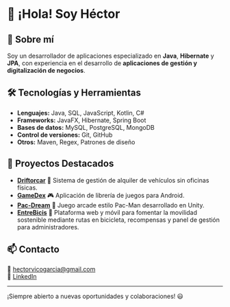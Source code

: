 # 👋 ¡Hola! Soy Héctor

## 🚀 Sobre mí
Soy un desarrollador de aplicaciones especializado en **Java**, **Hibernate** y **JPA**, con experiencia en el desarrollo de **aplicaciones de gestión y digitalización de negocios**.

## 🛠️ Tecnologías y Herramientas
- **Lenguajes:** Java, SQL, JavaScript, Kotlin, C#
- **Frameworks:** JavaFX, Hibernate, Spring Boot
- **Bases de datos:** MySQL, PostgreSQL, MongoDB
- **Control de versiones:** Git, GitHub
- **Otros:** Maven, Regex, Patrones de diseño

## 📌 Proyectos Destacados
- **[Driftorcar]([#](https://github.com/viicolin/DriftoCar))** 🚗 Sistema de gestión de alquiler de vehículos sin oficinas físicas.
- **[GameDex]([#](https://github.com/viicolin/GameDex))** 🎮 Aplicación de librería de juegos para Android.
- **[Pac-Dream](https://github.com/viicolin/Pac-Dream)** 👻 Juego arcade estilo Pac-Man desarrollado en Unity.
- **[EntreBicis](https://github.com/viicolin/EntreBicis)** 🚴 Plataforma web y móvil para fomentar la movilidad sostenible mediante rutas en bicicleta, recompensas y panel de gestión para administradores.

## 📫 Contacto
📩 hectorvicogarcia@gmail.com  
💼 [LinkedIn](https://www.linkedin.com/in/h%C3%A9ctor-vico-a50a38252/)

---

¡Siempre abierto a nuevas oportunidades y colaboraciones! 😃

